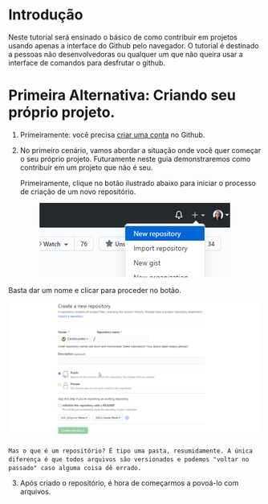 # Introdução

Neste tutorial será ensinado o básico de como contribuir em projetos usando apenas a interface do Github pelo navegador.
O tutorial é destinado a pessoas não desenvolvedoras ou qualquer um que não queira usar a interface de comandos para desfrutar o github.

# Primeira Alternativa: Criando seu próprio projeto.

1) Primeiramente: você precisa [criar uma conta](https://github.com/) no Github.

2) No primeiro cenário, vamos abordar a situação onde você quer começar o seu próprio projeto. Futuramente neste guia demonstraremos como contribuir em um projeto que não é seu.
   
    Primeiramente, clique no botão ilustrado abaixo para iniciar o processo de criação de um novo repositório.

<p align="center"">
    <img src="./.github/images/1B.png" alt="Botão de criar um repositório 1">
<p/>

Basta dar um nome e clicar para proceder no botão.

<p align="center"">
    <img src="./.github/images/2.gif" alt="Dando nome ao repositório">
<p/>

`Mas o que é um repositório? É tipo uma pasta, resumidamente. A única diferença é que todos arquivos são versionados e podemos "voltar no passado" caso alguma coisa dê errado.`


3) Após criado o repositório, é hora de começarmos a povoá-lo com arquivos.

